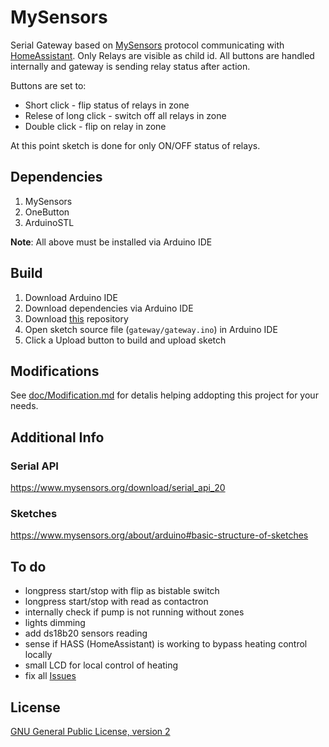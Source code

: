 # MySensors

Serial Gateway based on [MySensors](https://www.mysensors.org/) protocol communicating with [HomeAssistant](https://www.home-assistant.io/).
Only Relays are visible as child id.
All buttons are handled internally and gateway is sending relay status after action.

Buttons are set to:
  - Short click - flip status of relays in zone
  - Relese of long click - switch off all relays in zone
  - Double click - flip on relay in zone

At this point sketch is done for only ON/OFF status of relays.

## Dependencies

1. MySensors
2. OneButton
3. ArduinoSTL

**Note**: All above must be installed via Arduino IDE

## Build

1. Download Arduino IDE
2. Download dependencies via Arduino IDE
3. Download [this](https://github.com/th0m4sek/mysensors/archive/master.zip) repository
4. Open sketch source file (`gateway/gateway.ino`) in Arduino IDE
5. Click a Upload button to build and upload sketch

## Modifications

See [doc/Modification.md](doc/Modification.md) for detalis helping addopting this project for your needs.

## Additional Info

### Serial API
https://www.mysensors.org/download/serial_api_20

### Sketches
https://www.mysensors.org/about/arduino#basic-structure-of-sketches

## To do

  - longpress start/stop with flip as bistable switch
  - longpress start/stop with read as contactron
  - internally check if pump is not running without zones
  - lights dimming
  - add ds18b20 sensors reading
  - sense if HASS (HomeAssistant) is working to bypass heating control locally
  - small LCD for local control of heating
  - fix all [Issues](https://github.com/Kirizaki/mysensors/issues)

## License

[GNU General Public License, version 2](https://www.gnu.org/licenses/old-licenses/gpl-2.0.html)
